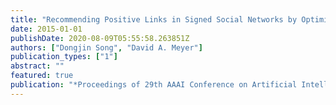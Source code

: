 ```yaml
---
title: "Recommending Positive Links in Signed Social Networks by Optimizing a Generalized AUC"
date: 2015-01-01
publishDate: 2020-08-09T05:55:58.263851Z
authors: ["Dongjin Song", "David A. Meyer"]
publication_types: ["1"]
abstract: ""
featured: true
publication: "*Proceedings of 29th AAAI Conference on Artificial Intelligence (AAAI)*"
---
```

